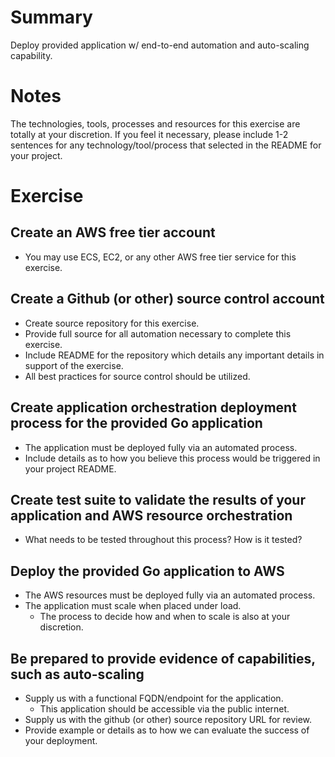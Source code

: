 
# Summary #

Deploy provided application w/ end-to-end automation and auto-scaling capability.

# Notes #

The technologies, tools, processes and resources for this exercise are totally at your discretion. If you feel it necessary, please include 1-2 sentences for any technology/tool/process that selected in the README for your project.

# Exercise #

## Create an AWS free tier account ##

* You may use ECS, EC2, or any other AWS free tier service for this exercise.

## Create a Github (or other) source control account ##

* Create source repository for this exercise.
* Provide full source for all automation necessary to complete this exercise.
 * Include README for the repository which details any important details in support of the exercise. 
* All best practices for source control should be utilized.

## Create application orchestration deployment process for the provided Go application ##

* The application must be deployed fully via an automated process.
* Include details as to how you believe this process would be triggered in your project README.

## Create test suite to validate the results of your application and AWS resource orchestration ##

* What needs to be tested throughout this process? How is it tested?

## Deploy the provided Go application to AWS ##

* The AWS resources must be deployed fully via an automated process.
* The application must scale when placed under load. 
  * The process to decide how and when to scale is also at your discretion.

## Be prepared to provide evidence of capabilities, such as auto-scaling ##

* Supply us with a functional FQDN/endpoint for the application.
  * This application should be accessible via the public internet.
* Supply us with the github (or other) source repository URL for review.
* Provide example or details as to how we can evaluate the success of your deployment.

